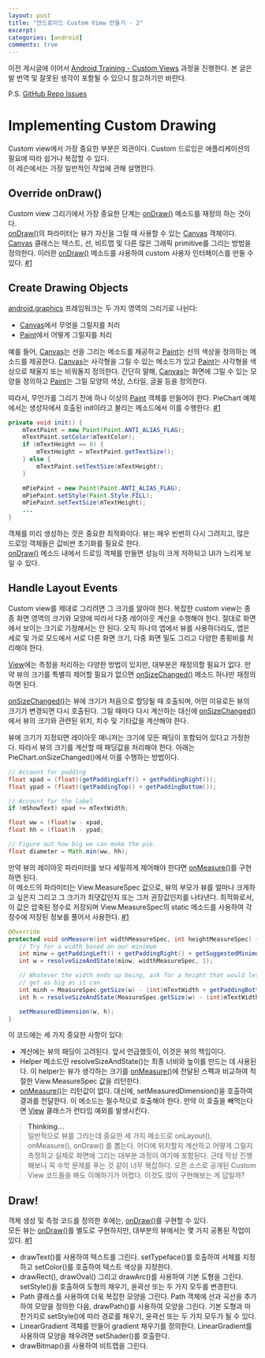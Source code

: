 ```yaml
---
layout: post
title: "안드로이드 Custom View 만들기 - 2"
excerpt:
categories: [android]
comments: true
---
```


이전 게시글에 이어서 [Android Training - Custom Views](https://developer.android.com/training/custom-views/index.html) 과정을 진행한다. 본 글은 발 번역 및 잘못된 생각이 포함될 수 있으니 참고하기만 바란다.

P.S. [GitHub Repo Issues](https://github.com/dudmy/Android-Training)


# Implementing Custom Drawing

Custom view에서 가장 중요한 부분은 외관이다. Custom 드로잉은 애플리케이션의 필요에 따라 쉽거나 복잡할 수 있다.  
이 레슨에서는 가장 일반적인 작업에 관해 설명한다.

## Override onDraw()

Custom view 그리기에서 가장 중요한 단계는 [onDraw()][onDraw] 메소드를 재정의 하는 것이다.  
[onDraw()][onDraw]의 파라미터는 뷰가 자신을 그릴 때 사용할 수 있는 [Canvas][canvas] 객체이다. [Canvas][canvas] 클래스는 텍스트, 선, 비트맵 및 다른 많은 그래픽 primitive를 그리는 방법을 정의한다. 이러한 [onDraw()][onDraw] 메소드를 사용하여 custom 사용자 인터페이스를 만들 수 있다. [#1][Override onDraw]

## Create Drawing Objects

[android.graphics](https://developer.android.com/reference/android/graphics/package-summary.html) 프레임워크는 두 가지 영역의 그리기로 나뉜다:

* [Canvas][canvas]에서 무엇을 그릴지를 처리
* [Paint][paint]에서 어떻게 그릴지를 처리

예를 들어, [Canvas][canvas]는 선을 그리는 메소드를 제공하고 [Paint][paint]는 선의 색상을 정의하는 메소드를 제공한다. [Canvas][canvas]는 사각형을 그릴 수 있는 메소드가 있고 [Paint][paint]는 사각형을 색상으로 채울지 또는 비워둘지 정의한다. 간단히 말해, [Canvas][canvas]는 화면에 그릴 수 있는 모양을 정의하고 [Paint][paint]는 그릴 모양의 색상, 스타일, 글꼴 등을 정의한다.

따라서, 무언가를 그리기 전에 하나 이상의 [Paint][paint] 객체를 만들어야 한다. PieChart 예제에서는 생성자에서 호출된 init이라고 불리는 메소드에서 이를 수행한다. [#1][Create Drawing Objects]

```java
private void init() {
    mTextPaint = new Paint(Paint.ANTI_ALIAS_FLAG);
    mTextPaint.setColor(mTextColor);
    if (mTextHeight == 0) {
        mTextHeight = mTextPaint.getTextSize();
    } else {
        mTextPaint.setTextSize(mTextHeight);
    }

    mPiePaint = new Paint(Paint.ANTI_ALIAS_FLAG);
    mPiePaint.setStyle(Paint.Style.FILL);
    mPiePaint.setTextSize(mTextHeight);
    ...
}
```

객체를 미리 생성하는 것은 중요한 최적화이다. 뷰는 매우 빈번히 다시 그려지고, 많은 드로잉 객체들은 값비싼 초기화를 필요로 한다.  
[onDraw()][onDraw] 메소드 내에서 드로잉 객체를 만들면 성능이 크게 저하되고 UI가 느리게 보일 수 있다.

## Handle Layout Events

Custom view를 제대로 그리려면 그 크기를 알아야 한다. 복잡한 custom view는 종종 화면 영역의 크기와 모양에 따라서 다중 레이아웃 계산을 수행해야 한다. 절대로 화면에서 보이는 크기로 가정해서는 안 된다. 오직 하나의 앱에서 뷰를 사용하더라도, 앱은 세로 및 가로 모드에서 서로 다른 화면 크기, 다중 화면 밀도 그리고 다양한 종횡비를 처리해야 한다.

[View][view]에는 측정을 처리하는 다양한 방법이 있지만, 대부분은 재정의할 필요가 없다. 만약 뷰의 크기를 특별히 제어할 필요가 없으면 [onSizeChanged()][osc] 메소드 하나만 재정의하면 된다.

[onSizeChanged()][osc]는 뷰에 크기가 처음으로 할당될 때 호출되며, 어떤 이유로든 뷰의 크기가 변경되면 다시 호출된다. 그릴 때마다 다시 계산하는 대신에 [onSizeChanged()][osc]에서 뷰의 크기와 관련된 위치, 치수 및 기타값을 계산해야 한다.

뷰에 크기가 지정되면 레이아웃 매니저는 크기에 모든 패딩이 포함되어 있다고 가정한다. 따라서 뷰의 크기를 계산할 때 패딩값을 처리해야 한다. 아래는 PieChart.onSizeChanged()에서 이를 수행하는 방법이다.

```java
// Account for padding
float xpad = (float)(getPaddingLeft() + getPaddingRight());
float ypad = (float)(getPaddingTop() + getPaddingBottom());

// Account for the label
if (mShowText) xpad += mTextWidth;

float ww = (float)w - xpad;
float hh = (float)h - ypad;

// Figure out how big we can make the pie.
float diameter = Math.min(ww, hh);
```

만약 뷰의 레이아웃 파라미터를 보다 세밀하게 제어해야 한다면 [onMeasure()][om]를 구현하면 된다.  
이 메소드의 파라미터는 View.MeasureSpec 값으로, 뷰의 부모가 뷰를 얼마나 크게하고 싶은지 그리고 그 크기가 최댓값인지 또는 그저 권장값인지를 나타낸다. 최적화로서, 이 값은 압축된 정수로 저장되며 View.MeasureSpec의 static 메소드를 사용하여 각 정수에 저장된 정보를 풀어서 사용한다. [#1][Handle Layout Events]

```java
@Override
protected void onMeasure(int widthMeasureSpec, int heightMeasureSpec) {
   // Try for a width based on our minimum
   int minw = getPaddingLeft() + getPaddingRight() + getSuggestedMinimumWidth();
   int w = resolveSizeAndState(minw, widthMeasureSpec, 1);

   // Whatever the width ends up being, ask for a height that would let the pie
   // get as big as it can
   int minh = MeasureSpec.getSize(w) - (int)mTextWidth + getPaddingBottom() + getPaddingTop();
   int h = resolveSizeAndState(MeasureSpec.getSize(w) - (int)mTextWidth, heightMeasureSpec, 0);

   setMeasuredDimension(w, h);
}
```

이 코드에는 세 가지 중요한 사항이 있다:

* 계산에는 뷰의 패딩이 고려된다. 앞서 언급했듯이, 이것은 뷰의 책임이다.
* Helper 메소드인 resolveSizeAndState()는 최종 너비와 높이를 만드는 데 사용된다. 이 helper는 뷰가 생각하는 크기를 [onMeasure()][om]에 전달된 스펙과 비교하여 적절한 View.MeasureSpec 값을 리턴한다.
* [onMeasure()][om]는 리턴값이 없다. 대신에, setMeasuredDimension()을 호출하여 결과를 전달한다. 이 메소드는 필수적으로 호출해야 한다. 만약 이 호출을 빼먹는다면 [View][view] 클래스가 런타임 예외를 발생시킨다.

> **Thinking...**  
> 일반적으로 뷰를 그리는데 중요한 세 가지 메소드로 onLayout(), onMeasure(), onDraw() 를 뽑는다. 어디에 위치할지 계산하고 어떻게 그릴지 측정하고 실제로 화면에 그리는 대부분 과정이 여기에 포함된다. 근데 막상 진행해보니 꼭 수학 문제를 푸는 것 같이 너무 복잡하다. 오픈 소스로 공개된 Custom View 코드들을 봐도 이해하기가 어렵다. 이것도 많이 구현해보는 게 답일까?

## Draw!

객체 생성 및 측정 코드를 정의한 후에는, [onDraw()][onDraw]를 구현할 수 있다.  
모든 뷰는 [onDraw()][onDraw]를 별도로 구현하지만, 대부분의 뷰에서는 몇 가지 공통된 작업이 있다. [#1][Draw]

* drawText()를 사용하여 텍스트를 그린다. setTypeface()를 호출하여 서체를 지정하고 setColor()를 호출하여 텍스트 색상을 지정한다.
* drawRect(), drawOval() 그리고 drawArc()를 사용하여 기본 도형을 그린다. setStyle()을 호출하여 도형의 채우기, 윤곽선 또는 두 가지 모두를 변경한다.
* Path 클래스를 사용하여 더욱 복잡한 모양을 그린다. Path 객체에 선과 곡선을 추가하여 모양을 정의한 다음, drawPath()를 사용하여 모양을 그린다. 기본 도형과 마찬가지로 setStyle()에 따라 경로를 채우기, 윤곽선 또는 두 가지 모두가 될 수 있다.
* LinearGradient 객체를 만들어 gradient 채우기를 정의한다. LinearGradient를 사용하여 모양을 채우려면 setShader()를 호출한다.
* drawBitmap()을 사용하여 비트맵을 그린다.


[onDraw]: https://developer.android.com/reference/android/view/View.html#onDraw(android.graphics.Canvas)
[canvas]: https://developer.android.com/reference/android/graphics/Canvas.html
[paint]: https://developer.android.com/reference/android/graphics/Paint.html
[view]: https://developer.android.com/reference/android/view/View.html
[osc]: https://developer.android.com/reference/android/view/View.html#onSizeChanged(int,%20int,%20int,%20int)
[om]: https://developer.android.com/reference/android/view/View.html#onMeasure(int,%20int)
[Override onDraw]: https://github.com/dudmy/Android-Training/commit/f1fd01de9088c6cc82a45c72fcbc73ab87e899d2
[Create Drawing Objects]: https://github.com/dudmy/Android-Training/commit/71d17a0bb922589dc43c989e6bb5d9a6f713298c
[Handle Layout Events]: https://github.com/dudmy/Android-Training/commit/58698d371c998c25e4d692f969000540263a81f8
[Draw]: https://github.com/dudmy/Android-Training/commit/a52728d55c75a3cde95cff382ee1f901c112caa6
